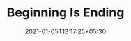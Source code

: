 ---
title: "Beginning Is Ending"
date: 2021-01-05T13:17:25+05:30
publishDate: 2021-01-05T13:17:25+05:30
description:
tags:
-
series:
-
categories:
-
titleWrap: wrap # wrap, noWrap
---
